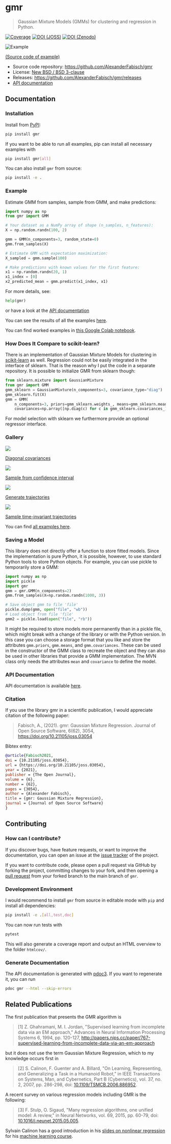 # gmr

> Gaussian Mixture Models (GMMs) for clustering and regression in Python.

[![Coverage](https://codecov.io/gh/AlexanderFabisch/gmr/branch/master/graph/badge.svg?token=R7hSIxb8M2)](https://codecov.io/gh/AlexanderFabisch/gmr)
[![DOI (JOSS)](https://joss.theoj.org/papers/10.21105/joss.03054/status.svg)](https://doi.org/10.21105/joss.03054)
[![DOI (Zenodo)](https://zenodo.org/badge/17119390.svg)](https://zenodo.org/badge/latestdoi/17119390)

![Example](https://raw.githubusercontent.com/AlexanderFabisch/gmr/master/gmr.png)

[(Source code of example)](https://github.com/AlexanderFabisch/gmr/blob/master/examples/plot_regression.py)

* Source code repository: https://github.com/AlexanderFabisch/gmr
* License: [New BSD / BSD 3-clause](https://github.com/AlexanderFabisch/gmr/blob/master/LICENSE)
* Releases: https://github.com/AlexanderFabisch/gmr/releases
* [API documentation](https://alexanderfabisch.github.io/gmr/)

## Documentation

### Installation

Install from [PyPI](https://pypi.python.org/pypi):

```bash
pip install gmr
```

If you want to be able to run all examples, pip can install all necessary
examples with

```bash
pip install gmr[all]
```

You can also install `gmr` from source:

```bash
pip install -e .
```

### Example

Estimate GMM from samples, sample from GMM, and make predictions:

```python
import numpy as np
from gmr import GMM

# Your dataset as a NumPy array of shape (n_samples, n_features):
X = np.random.randn(100, 2)

gmm = GMM(n_components=3, random_state=0)
gmm.from_samples(X)

# Estimate GMM with expectation maximization:
X_sampled = gmm.sample(100)

# Make predictions with known values for the first feature:
x1 = np.random.randn(20, 1)
x1_index = [0]
x2_predicted_mean = gmm.predict(x1_index, x1)
```

For more details, see:

```python
help(gmr)
```

or have a look at the
[API documentation](https://alexanderfabisch.github.io/gmr/)

You can see the results of all the examples [here](https://github.com/AlexanderFabisch/gmr/tree/master/examples/examples-with-gmr.ipynb>).

You can find worked examples in [this Google Colab notebook](https://colab.research.google.com/drive/1fJK7z8Jhn04O6NxuPZMdLCsXT5HjvnyD?usp=sharing).

### How Does It Compare to scikit-learn?

There is an implementation of Gaussian Mixture Models for clustering in
[scikit-learn](https://scikit-learn.org/stable/modules/classes.html#module-sklearn.mixture>)
as well. Regression could not be easily integrated in the interface of
sklearn. That is the reason why I put the code in a separate repository.
It is possible to initialize GMR from sklearn though:

```python
from sklearn.mixture import GaussianMixture
from gmr import GMM
gmm_sklearn = GaussianMixture(n_components=3, covariance_type="diag")
gmm_sklearn.fit(X)
gmm = GMM(
    n_components=3, priors=gmm_sklearn.weights_, means=gmm_sklearn.means_,
    covariances=np.array([np.diag(c) for c in gmm_sklearn.covariances_]))
```

For model selection with sklearn we furthermore provide an optional
regressor interface.


### Gallery

![](https://raw.githubusercontent.com/AlexanderFabisch/gmr/master/doc/sklearn_initialization.png)

[Diagonal covariances](https://github.com/AlexanderFabisch/gmr/blob/master/examples/plot_iris_from_sklearn.py)

![](https://raw.githubusercontent.com/AlexanderFabisch/gmr/master/doc/confidence_sampling.png)

[Sample from confidence interval](https://github.com/AlexanderFabisch/gmr/blob/master/examples/plot_sample_mvn_confidence_interval.py)

![](https://raw.githubusercontent.com/AlexanderFabisch/gmr/master/doc/trajectories.png)

[Generate trajectories](https://github.com/AlexanderFabisch/gmr/blob/master/examples/plot_trajectories.py)

![](https://raw.githubusercontent.com/AlexanderFabisch/gmr/master/doc/time_invariant_trajectories.png)

[Sample time-invariant trajectories](https://github.com/AlexanderFabisch/gmr/blob/master/examples/plot_time_invariant_trajectories.py)

You can find [all examples here](https://github.com/AlexanderFabisch/gmr/tree/master/examples).


### Saving a Model

This library does not directly offer a function to store fitted models. Since
the implementation is pure Python, it is possible, however, to use standard
Python tools to store Python objects. For example, you can use pickle to
temporarily store a GMM:

```python
import numpy as np
import pickle
import gmr
gmm = gmr.GMM(n_components=2)
gmm.from_samples(X=np.random.randn(1000, 3))

# Save object gmm to file 'file'
pickle.dump(gmm, open("file", "wb"))
# Load object from file 'file'
gmm2 = pickle.load(open("file", "rb"))
```

It might be required to store models more permanently than in a pickle file,
which might break with a change of the library or with the Python version.
In this case you can choose a storage format that you like and store the
attributes `gmm.priors`, `gmm.means`, and `gmm.covariances`. These can be
used in the constructor of the GMM class to recreate the object and they can
also be used in other libraries that provide a GMM implementation. The
MVN class only needs the attributes `mean` and `covariance` to define the
model.


### API Documentation

API documentation is available [here](https://alexanderfabisch.github.io/gmr/).


### Citation

If you use the library gmr in a scientific publication, I would appreciate
citation of the following paper:

> Fabisch, A., (2021). gmr: Gaussian Mixture Regression. Journal of Open Source
> Software, 6(62), 3054, https://doi.org/10.21105/joss.03054

Bibtex entry:

```bibtex
@article{Fabisch2021,
doi = {10.21105/joss.03054},
url = {https://doi.org/10.21105/joss.03054},
year = {2021},
publisher = {The Open Journal},
volume = {6},
number = {62},
pages = {3054},
author = {Alexander Fabisch},
title = {gmr: Gaussian Mixture Regression},
journal = {Journal of Open Source Software}
}
```


## Contributing

### How can I contribute?

If you discover bugs, have feature requests, or want to improve the
documentation, you can open an issue at the
[issue tracker](https://github.com/AlexanderFabisch/gmr/issues)
of the project.

If you want to contribute code, please open a pull request via
GitHub by forking the project, committing changes to your fork,
and then opening a
[pull request](https://github.com/AlexanderFabisch/gmr/pulls)
from your forked branch to the main branch of `gmr`.


### Development Environment

I would recommend to install `gmr` from source in editable mode with `pip` and
install all dependencies:

```bash
pip install -e .[all,test,doc]
```

You can now run tests with

```bash
pytest
```

This will also generate a coverage report and output an HTML overview to
the folder `htmlcov/`.

### Generate Documentation

The API documentation is generated with
[pdoc3](https://pdoc3.github.io/pdoc/). If you want to regenerate it,
you can run

```bash
pdoc gmr --html --skip-errors
```


## Related Publications

The first publication that presents the GMR algorithm is

> [1] Z. Ghahramani, M. I. Jordan, "Supervised learning from incomplete data via an EM approach," Advances in Neural Information Processing Systems 6, 1994, pp. 120-127, http://papers.nips.cc/paper/767-supervised-learning-from-incomplete-data-via-an-em-approach

but it does not use the term Gaussian Mixture Regression, which to my knowledge occurs first in

> [2] S. Calinon, F. Guenter and A. Billard, "On Learning, Representing, and Generalizing a Task in a Humanoid Robot," in IEEE Transactions on Systems, Man, and Cybernetics, Part B (Cybernetics), vol. 37, no. 2, 2007, pp. 286-298, doi: [10.1109/TSMCB.2006.886952](https://doi.org/10.1109/TSMCB.2006.886952).

A recent survey on various regression models including GMR is the following:

> [3] F. Stulp, O. Sigaud, "Many regression algorithms, one unified model: A review," in Neural Networks, vol. 69, 2015, pp. 60-79, doi: [10.1016/j.neunet.2015.05.005](https://doi.org/10.1016/j.neunet.2015.05.005).

Sylvain Calinon has a good introduction in his [slides on nonlinear regression](https://calinon.ch/misc/EE613/EE613-nonlinearRegression.pdf) for his [machine learning course](http://calinon.ch/teaching_EPFL.htm).
